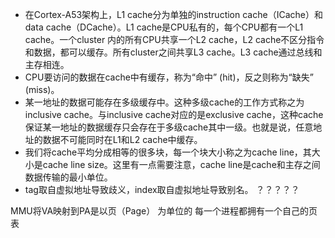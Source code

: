 * 在Cortex-A53架构上，L1 cache分为单独的instruction cache（ICache）和data cache（DCache）。L1 cache是CPU私有的，每个CPU都有一个L1 cache。一个cluster 内的所有CPU共享一个L2 cache，L2 cache不区分指令和数据，都可以缓存。所有cluster之间共享L3 cache。L3 cache通过总线和主存相连。
* CPU要访问的数据在cache中有缓存，称为“命中” (hit)，反之则称为“缺失” (miss)。
* 某一地址的数据可能存在多级缓存中。这种多级cache的工作方式称之为inclusive cache。与inclusive cache对应的是exclusive cache，这种cache保证某一地址的数据缓存只会存在于多级cache其中一级。也就是说，任意地址的数据不可能同时在L1和L2 cache中缓存。
* 我们将cache平均分成相等的很多块，每一个块大小称之为cache line，其大小是cache line size。这里有一点需要注意，cache line是cache和主存之间数据传输的最小单位。
* tag取自虚拟地址导致歧义，index取自虚拟地址导致别名。 ？？？？？


MMU将VA映射到PA是以页（Page） 为单位的
每一个进程都拥有一个自己的页表